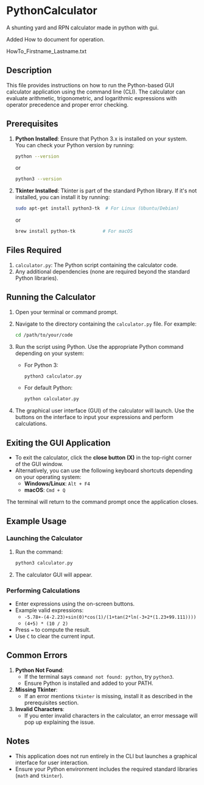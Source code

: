# PythonCalculator
A shunting yard and RPN calculator made in python with gui. 

Added How to document for operation.


HowTo_Firstname_Lastname.txt
## Description
This file provides instructions on how to run the Python-based GUI calculator application using the command line (CLI). The calculator can evaluate arithmetic, trigonometric, and logarithmic expressions with operator precedence and proper error checking.

## Prerequisites
1. **Python Installed**: Ensure that Python 3.x is installed on your system. You can check your Python version by running:
   ```bash
   python --version
   ```
   or
   ```bash
   python3 --version
   ```

2. **Tkinter Installed**: Tkinter is part of the standard Python library. If it's not installed, you can install it by running:
   ```bash
   sudo apt-get install python3-tk  # For Linux (Ubuntu/Debian)
   ```
   or
   ```bash
   brew install python-tk          # For macOS
   ```

## Files Required
1. `calculator.py`: The Python script containing the calculator code.
2. Any additional dependencies (none are required beyond the standard Python libraries).

## Running the Calculator
1. Open your terminal or command prompt.
2. Navigate to the directory containing the `calculator.py` file. For example:
   ```bash
   cd /path/to/your/code
   ```
3. Run the script using Python. Use the appropriate Python command depending on your system:
   - For Python 3:
     ```bash
     python3 calculator.py
     ```
   - For default Python:
     ```bash
     python calculator.py
     ```

4. The graphical user interface (GUI) of the calculator will launch. Use the buttons on the interface to input your expressions and perform calculations.

## Exiting the GUI Application
- To exit the calculator, click the **close button (X)** in the top-right corner of the GUI window.
- Alternatively, you can use the following keyboard shortcuts depending on your operating system:
  - **Windows/Linux**: `Alt + F4`
  - **macOS**: `Cmd + Q`

The terminal will return to the command prompt once the application closes.

## Example Usage
### Launching the Calculator
1. Run the command:
   ```bash
   python3 calculator.py
   ```

2. The calculator GUI will appear.

### Performing Calculations
- Enter expressions using the on-screen buttons.
- Example valid expressions:
  - `-5.78+-(4-2.23)+sin(0)*cos(1)/(1+tan(2*ln(-3+2*(1.23+99.111))))`
  - `(4+5) * (10 / 2)`
- Press `=` to compute the result.
- Use `C` to clear the current input.

## Common Errors
1. **Python Not Found**:
   - If the terminal says `command not found: python`, try `python3`.
   - Ensure Python is installed and added to your PATH.
2. **Missing Tkinter**:
   - If an error mentions `tkinter` is missing, install it as described in the prerequisites section.
3. **Invalid Characters**:
   - If you enter invalid characters in the calculator, an error message will pop up explaining the issue.

## Notes
- This application does not run entirely in the CLI but launches a graphical interface for user interaction.
- Ensure your Python environment includes the required standard libraries (`math` and `tkinter`).
